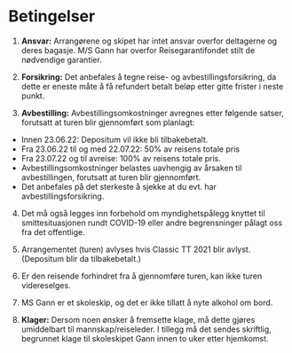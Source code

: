 # Betingelser

1) **Ansvar:** Arrangørene og skipet har intet ansvar overfor deltagerne og deres bagasje. M/S Gann har overfor Reisegarantifondet stilt de nødvendige garantier.

2) **Forsikring:** Det anbefales å tegne reise- og avbestillingsforsikring, da dette er eneste måte å få refundert betalt beløp etter gitte frister i neste punkt.

3) **Avbestilling:** Avbestillingsomkostninger avregnes etter følgende satser, forutsatt at turen blir gjennomført som planlagt:
- Innen 23.06.22: Depositum vil ikke bli tilbakebetalt.
- Fra 23.06.22 til og med 22.07.22: 50% av reisens totale pris
- Fra 23.07.22 og til avreise: 100% av reisens totale pris.
- Avbestillingsomkostninger belastes uavhengig av årsaken til avbestillingen, forutsatt at turen blir gjennomført.
- Det anbefales på det sterkeste å sjekke at du evt. har avbestillingsforsikring.

4) Det må også legges inn forbehold om myndighetspålegg knyttet til smittesituasjonen rundt COVID-19 eller andre begrensninger pålagt oss fra det offentlige.

5) Arrangementet (turen) avlyses hvis Classic TT 2021 blir avlyst. (Depositum blir da tilbakebetalt.)

6) Er den reisende forhindret fra å gjennomføre turen, kan ikke turen videreselges.

7) MS Gann er et skoleskip, og det er ikke tillatt å nyte alkohol om bord.

8) **Klager:** Dersom noen ønsker å fremsette klage, må dette gjøres umiddelbart til mannskap/reiseleder. I tillegg må det sendes skriftlig, begrunnet klage til skoleskipet Gann innen to uker etter hjemkomst.
